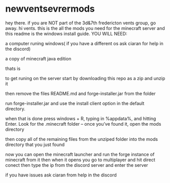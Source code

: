 # newventsevrermods

hey there. if you are NOT part of the 3d&7th fredericton vents group, go away. hi vents. this is the all the mods you need for the minecraft server and this readme is the windows install guide. YOU WILL NEED:

a computer runing windows( if you have a different os ask ciaran for help in the discord)

a copy of minecraft java edition

thats is

to get runing on the server start by downloading this repo as a zip and unzip it

then remove the files README.md and forge-installer.jar from the folder

run forge-installer.jar and use the install client option in the default directory.

when that is done press windows + R, typing in %appdata%, and hitting Enter. Look for the .minecraft folder – once you’ve found it, open the mods directory

then copy all of the remaining files from the unziped folder into the mods directory that you just found

now you can open the minecraft launcher and run the forge instance of minecraft from it then when it opens you go to multiplayer and hit direct conect then type the ip from the discord server and enter the server

if you have issues ask ciaran from help in the discord
